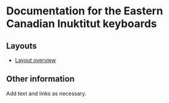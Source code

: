 # Documentation for the Eastern Canadian Inuktitut keyboards


## Layouts

-   [Layout overview](layout.html)

## Other information

Add text and links as necessary.
